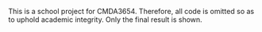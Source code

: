 This is a school project for CMDA3654. Therefore, all code is omitted so as to uphold academic integrity. Only the final result is shown.
